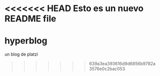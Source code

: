 <<<<<<< HEAD
Esto es un nuevo README file
=======
# hyperblog
un blog de platzi
>>>>>>> 639a3ea393616d9d6856b9782a3576e0c2bac053
